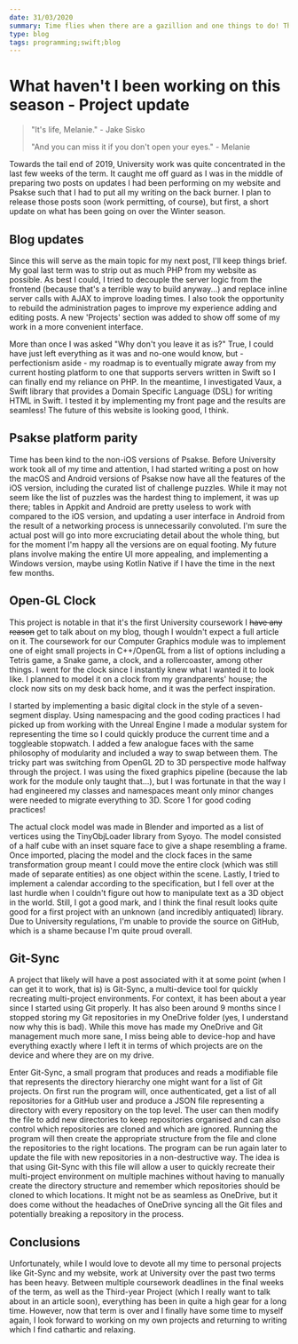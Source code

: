 ```yaml
---
date: 31/03/2020
summary: Time flies when there are a gazillion and one things to do! These past few months have been so incredibly hectic in terms of University work that I've had almost no time to reflect on and write about what has been going on.
type: blog
tags: programming;swift;blog
---
```


# What haven't I been working on this season - Project update

> "It's life, Melanie." - Jake Sisko
>
> "And you can miss it if you don't open your eyes." - Melanie

Towards the tail end of 2019, University work was quite concentrated in the last few weeks of the term. It caught me off guard as I was in the middle of preparing two posts on updates I had been performing on my website and Psakse such that I had to put all my writing on the back burner. I plan to release those posts soon (work permitting, of course), but first, a short update on what has been going on over the Winter season.

## Blog updates

Since this will serve as the main topic for my next post, I'll keep things brief. My goal last term was to strip out as much PHP from my website as possible. As best I could, I tried to decouple the server logic from the frontend (because that's a terrible way to build anyway...) and replace inline server calls with AJAX to improve loading times. I also took the opportunity to rebuild the administration pages to improve my experience adding and editing posts. A new 'Projects' section was added to show off some of my work in a more convenient interface.

More than once I was asked "Why don't you leave it as is?" True, I could have just left everything as it was and no-one would know, but - perfectionism aside - my roadmap is to eventually migrate away from my current hosting platform to one that supports servers written in Swift so I can finally end my reliance on PHP. In the meantime, I investigated Vaux, a Swift library that provides a Domain Specific Language (DSL) for writing HTML in Swift. I tested it by implementing my front page and the results are seamless! The future of this website is looking good, I think.

## Psakse platform parity

Time has been kind to the non-iOS versions of Psakse. Before University work took all of my time and attention, I had started writing a post on how the macOS and Android versions of Psakse now have all the features of the iOS version, including the curated list of challenge puzzles. While it may not seem like the list of puzzles was the hardest thing to implement, it was up there; tables in Appkit and Android are pretty useless to work with compared to the iOS version, and updating a user interface in Android from the result of a networking process is unnecessarily convoluted. I'm sure the actual post will go into more excruciating detail about the whole thing, but for the moment I'm happy all the versions are on equal footing. My future plans involve making the entire UI more appealing, and implementing a Windows version, maybe using Kotlin Native if I have the time in the next few months.

## Open-GL Clock

This project is notable in that it's the first University coursework I ~~have any reason~~ get to talk about on my blog, though I wouldn't expect a full article on it. The coursework for our Computer Graphics module was to implement one of eight small projects in C++/OpenGL from a list of options including a Tetris game, a Snake game, a clock, and a rollercoaster, among other things. I went for the clock since I instantly knew what I wanted it to look like. I planned to model it on a clock from my grandparents' house; the clock now sits on my desk back home, and it was the perfect inspiration.

I started by implementing a basic digital clock in the style of a seven-segment display. Using namespacing and the good coding practices I had picked up from working with the Unreal Engine I made a modular system for representing the time so I could quickly produce the current time and a toggleable stopwatch. I added a few analogue faces with the same philosophy of modularity and included a way to swap between them. The tricky part was switching from OpenGL 2D to 3D perspective mode halfway through the project. I was using the fixed graphics pipeline (because the lab work for the module only taught that...), but I was fortunate in that the way I had engineered my classes and namespaces meant only minor changes were needed to migrate everything to 3D. Score 1 for good coding practices!

The actual clock model was made in Blender and imported as a list of vertices using the TinyObjLoader library from Syoyo. The model consisted of a half cube with an inset square face to give a shape resembling a frame. Once imported, placing the model and the clock faces in the same transformation group meant I could move the entire clock (which was still made of separate entities) as one object within the scene. Lastly, I tried to implement a calendar according to the specification, but I fell over at the last hurdle when I couldn't figure out how to manipulate text as a 3D object in the world. Still, I got a good mark, and I think the final result looks quite good for a first project with an unknown (and incredibly antiquated) library. Due to University regulations, I'm unable to provide the source on GitHub, which is a shame because I'm quite proud overall.

## Git-Sync

A project that likely will have a post associated with it at some point (when I can get it to work, that is) is Git-Sync, a multi-device tool for quickly recreating multi-project environments. For context, it has been about a year since I started using Git properly. It has also been around 9 months since I stopped storing my Git repositories in my OneDrive folder (yes, I understand now why this is bad). While this move has made my OneDrive and Git management much more sane, I miss being able to device-hop and have everything exactly where I left it in terms of which projects are on the device and where they are on my drive.

Enter Git-Sync, a small program that produces and reads a modifiable file that represents the directory hierarchy one might want for a list of Git projects. On first run the program will, once authenticated, get a list of all repositories for a GitHub user and produce a JSON file representing a directory with every repository on the top level. The user can then modify the file to add new directories to keep repositories organised and can also control which repositories are cloned and which are ignored. Running the program will then create the appropriate structure from the file and clone the repositories to the right locations. The program can be run again later to update the file with new repositories in a non-destructive way. The idea is that using Git-Sync with this file will allow a user to quickly recreate their multi-project environment on multiple machines without having to manually create the directory structure and remember which repositories should be cloned to which locations. It might not be as seamless as OneDrive, but it does come without the headaches of OneDrive syncing all the Git files and potentially breaking a repository in the process.

## Conclusions

Unfortunately, while I would love to devote all my time to personal projects like Git-Sync and my website, work at University over the past two terms has been heavy. Between multiple coursework deadlines in the final weeks of the term, as well as the Third-year Project (which I really want to talk about in an article soon), everything has been in quite a high gear for a long time. However, now that term is over and I finally have some time to myself again, I look forward to working on my own projects and returning to writing which I find cathartic and relaxing.
